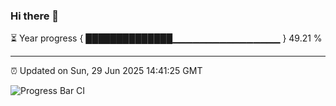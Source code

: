### Hi there 👋

⏳ Year progress { ██████████████▁▁▁▁▁▁▁▁▁▁▁▁▁▁▁▁ } 49.21 %

---

⏰ Updated on Sun, 29 Jun 2025 14:41:25 GMT

![Progress Bar CI](https://github.com/IshwaranRudhara/GIT-ACTION/workflows/Progress%20Bar%20CI/badge.svg)
